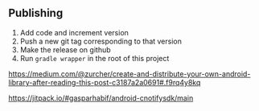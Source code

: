 ## Publishing
1. Add code and increment version
2. Push a new git tag corresponding to that version
3. Make the release on github
4. Run `gradle wrapper` in the root of this project

https://medium.com/@zurcher/create-and-distribute-your-own-android-library-after-reading-this-post-c3187a2a0691#.f9rq4y8kq

https://jitpack.io/#gasparhabif/android-cnotifysdk/main
